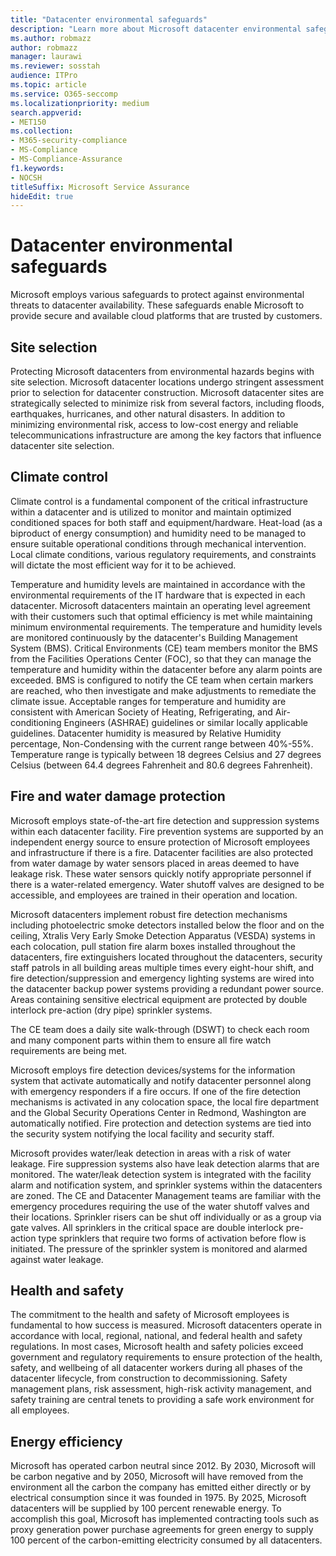 ```yaml
---
title: "Datacenter environmental safeguards"
description: "Learn more about Microsoft datacenter environmental safeguards."
ms.author: robmazz
author: robmazz
manager: laurawi
ms.reviewer: sosstah
audience: ITPro
ms.topic: article
ms.service: O365-seccomp
ms.localizationpriority: medium
search.appverid:
- MET150
ms.collection:
- M365-security-compliance
- MS-Compliance
- MS-Compliance-Assurance
f1.keywords:
- NOCSH
titleSuffix: Microsoft Service Assurance
hideEdit: true
---
```


# Datacenter environmental safeguards

Microsoft employs various safeguards to protect against environmental threats to datacenter availability. These safeguards enable Microsoft to provide secure and available cloud platforms that are trusted by customers.

## Site selection

Protecting Microsoft datacenters from environmental hazards begins with site selection. Microsoft datacenter locations undergo stringent assessment prior to selection for datacenter construction. Microsoft datacenter sites are strategically selected to minimize risk from several factors, including floods, earthquakes, hurricanes, and other natural disasters. In addition to minimizing environmental risk, access to low-cost energy and reliable telecommunications infrastructure are among the key factors that influence datacenter site selection.

## Climate control

Climate control is a fundamental component of the critical infrastructure within a datacenter and is utilized to monitor and maintain optimized conditioned spaces for both staff and equipment/hardware. Heat-load (as a biproduct of energy consumption) and humidity need to be managed to ensure suitable operational conditions through mechanical intervention. Local climate conditions, various regulatory requirements, and constraints will dictate the most efficient way for it to be achieved.

Temperature and humidity levels are maintained in accordance with the environmental requirements of the IT hardware that is expected in each datacenter. Microsoft datacenters maintain an operating level agreement with their customers such that optimal efficiency is met while maintaining minimum environmental requirements. The temperature and humidity levels are monitored continuously by the datacenter's Building Management System (BMS). Critical Environments (CE) team members monitor the BMS from the Facilities Operations Center (FOC), so that they can manage the temperature and humidity within the datacenter before any alarm points are exceeded. BMS is configured to notify the CE team when certain markers are reached, who then investigate and make adjustments to remediate the climate issue. Acceptable ranges for temperature and humidity are consistent with American Society of Heating, Refrigerating, and Air-conditioning Engineers (ASHRAE) guidelines or similar locally applicable guidelines. Datacenter humidity is measured by Relative Humidity percentage, Non-Condensing with the current range between 40%-55%. Temperature range is typically between 18 degrees Celsius and 27 degrees Celsius (between 64.4 degrees Fahrenheit and 80.6 degrees Fahrenheit).

## Fire and water damage protection

Microsoft employs state-of-the-art fire detection and suppression systems within each datacenter facility. Fire prevention systems are supported by an independent energy source to ensure protection of Microsoft employees and infrastructure if there is a fire. Datacenter facilities are also protected from water damage by water sensors placed in areas deemed to have leakage risk. These water sensors quickly notify appropriate personnel if there is a water-related emergency. Water shutoff valves are designed to be accessible, and employees are trained in their operation and location.

Microsoft datacenters implement robust fire detection mechanisms including photoelectric smoke detectors installed below the floor and on the ceiling, Xtralis Very Early Smoke Detection Apparatus (VESDA) systems in each colocation, pull station fire alarm boxes installed throughout the datacenters, fire extinguishers located throughout the datacenters, security staff patrols in all building areas multiple times every eight-hour shift, and fire detection/suppression and emergency lighting systems are wired into the datacenter backup power systems providing a redundant power source. Areas containing sensitive electrical equipment are protected by double interlock pre-action (dry pipe) sprinkler systems.

The CE team does a daily site walk-through (DSWT) to check each room and many component parts within them to ensure all fire watch requirements are being met.

Microsoft employs fire detection devices/systems for the information system that activate automatically and notify datacenter personnel along with emergency responders if a fire occurs. If one of the fire detection mechanisms is activated in any colocation space, the local fire department and the Global Security Operations Center in Redmond, Washington are automatically notified. Fire protection and detection systems are tied into the security system notifying the local facility and security staff.

Microsoft provides water/leak detection in areas with a risk of water leakage. Fire suppression systems also have leak detection alarms that are monitored. The water/leak detection system is integrated with the facility alarm and notification system, and sprinkler systems within the datacenters are zoned. The CE and Datacenter Management teams are familiar with the emergency procedures requiring the use of the water shutoff valves and their locations. Sprinkler risers can be shut off individually or as a group via gate valves. All sprinklers in the critical space are double interlock pre-action type sprinklers that require two forms of activation before flow is initiated. The pressure of the sprinkler system is monitored and alarmed against water leakage.

## Health and safety

The commitment to the health and safety of Microsoft employees is fundamental to how success is measured. Microsoft datacenters operate in accordance with local, regional, national, and federal health and safety regulations. In most cases, Microsoft health and safety policies exceed government and regulatory requirements to ensure protection of the health, safety, and wellbeing of all datacenter workers during all phases of the datacenter lifecycle, from construction to decommissioning. Safety management plans, risk assessment, high-risk activity management, and safety training are central tenets to providing a safe work environment for all employees.

## Energy efficiency

Microsoft has operated carbon neutral since 2012. By 2030, Microsoft will be carbon negative and by 2050, Microsoft will have removed from the environment all the carbon the company has emitted either directly or by electrical consumption since it was founded in 1975. By 2025, Microsoft datacenters will be supplied by 100 percent renewable energy. To accomplish this goal, Microsoft has implemented contracting tools such as proxy generation power purchase agreements for green energy to supply 100 percent of the carbon-emitting electricity consumed by all datacenters.
